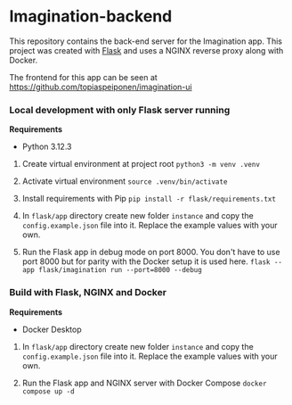 # Imagination-backend

This repository contains the back-end server for the Imagination app. This project was created with [Flask](https://flask.palletsprojects.com/en/3.0.x/) and uses a NGINX reverse proxy along with Docker.

The frontend for this app can be seen at https://github.com/topiaspeiponen/imagination-ui

### Local development with only Flask server running

**Requirements**
- Python 3.12.3

1. Create virtual environment at project root
```python3 -m venv .venv```

2. Activate virtual environment
```source .venv/bin/activate```

3. Install requirements with Pip
```pip install -r flask/requirements.txt```

4. In ```flask/app``` directory create new folder ```instance``` and copy the ```config.example.json``` file into it. Replace the example values with your own.

5. Run the Flask app in debug mode on port 8000. You don't have to use port 8000 but for parity with the Docker setup it is used here.
```flask --app flask/imagination run --port=8000 --debug```

### Build with Flask, NGINX and Docker

**Requirements**
- Docker Desktop

1. In ```flask/app``` directory create new folder ```instance``` and copy the ```config.example.json``` file into it. Replace the example values with your own.

2. Run the Flask app and NGINX server with Docker Compose
```docker compose up -d```